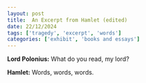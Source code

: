 ```yaml
---
layout: post
title:  An Excerpt from Hamlet (edited)
date: 22/12/2024
tags: ['tragedy', 'excerpt', 'words']
categories: ['exhibit', 'books and essays']
---
```


**Lord Polonius:** What do you read, my lord?

**Hamlet:** Words, words, words.
